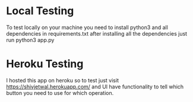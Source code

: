 # Local Testing
To test locally on your machine you need to install python3 and all dependencies in requirements.txt after installing all the dependencies just run python3 app.py
# Heroku Testing
I hosted this app on heroku so to test just visit https://shivjetwal.herokuapp.com/ and UI have functionality to tell which button you need to use for which operation.
